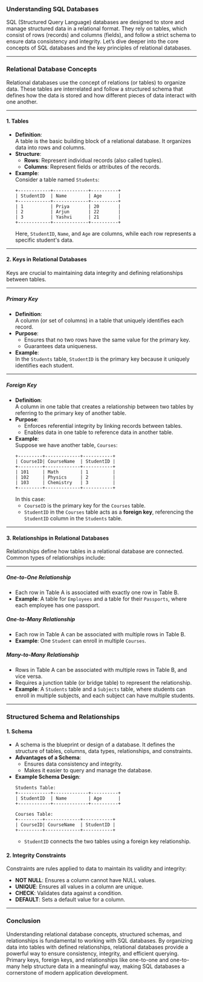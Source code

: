### **Understanding SQL Databases**

SQL (Structured Query Language) databases are designed to store and manage structured data in a relational format. They rely on tables, which consist of rows (records) and columns (fields), and follow a strict schema to ensure data consistency and integrity. Let’s dive deeper into the core concepts of SQL databases and the key principles of relational databases.

---

### **Relational Database Concepts**

Relational databases use the concept of relations (or tables) to organize data. These tables are interrelated and follow a structured schema that defines how the data is stored and how different pieces of data interact with one another.

---

#### **1. Tables**
   - **Definition**:  
     A table is the basic building block of a relational database. It organizes data into rows and columns.
   - **Structure**:  
     - **Rows**: Represent individual records (also called tuples).  
     - **Columns**: Represent fields or attributes of the records.  
   - **Example**:  
     Consider a table named `Students`:
     ```
     +------------+-------------+----------+
     | StudentID  | Name        | Age      |
     +------------+-------------+----------+
     | 1          | Priya       | 20       |
     | 2          | Arjun       | 22       |
     | 3          | Yashvi      | 21       |
     +------------+-------------+----------+
     ```
     Here, `StudentID`, `Name`, and `Age` are columns, while each row represents a specific student's data.

---

#### **2. Keys in Relational Databases**

Keys are crucial to maintaining data integrity and defining relationships between tables.

---

##### **Primary Key**
   - **Definition**:  
     A column (or set of columns) in a table that uniquely identifies each record.
   - **Purpose**:  
     - Ensures that no two rows have the same value for the primary key.  
     - Guarantees data uniqueness.  
   - **Example**:  
     In the `Students` table, `StudentID` is the primary key because it uniquely identifies each student.

---

##### **Foreign Key**
   - **Definition**:  
     A column in one table that creates a relationship between two tables by referring to the primary key of another table.
   - **Purpose**:  
     - Enforces referential integrity by linking records between tables.  
     - Enables data in one table to reference data in another table.  
   - **Example**:  
     Suppose we have another table, `Courses`:
     ```
     +---------+-------------+-----------+
     | CourseID| CourseName  | StudentID |
     +---------+-------------+-----------+
     | 101     | Math        | 1         |
     | 102     | Physics     | 2         |
     | 103     | Chemistry   | 3         |
     +---------+-------------+-----------+
     ```
     In this case:  
     - `CourseID` is the primary key for the `Courses` table.  
     - `StudentID` in the `Courses` table acts as a **foreign key**, referencing the `StudentID` column in the `Students` table.

---

#### **3. Relationships in Relational Databases**
Relationships define how tables in a relational database are connected. Common types of relationships include:

---

##### **One-to-One Relationship**
   - Each row in Table A is associated with exactly one row in Table B.  
   - **Example**: A table for `Employees` and a table for their `Passports`, where each employee has one passport.

##### **One-to-Many Relationship**
   - Each row in Table A can be associated with multiple rows in Table B.  
   - **Example**: One `Student` can enroll in multiple `Courses`.

##### **Many-to-Many Relationship**
   - Rows in Table A can be associated with multiple rows in Table B, and vice versa.  
   - Requires a junction table (or bridge table) to represent the relationship.  
   - **Example**: A `Students` table and a `Subjects` table, where students can enroll in multiple subjects, and each subject can have multiple students.

---

### **Structured Schema and Relationships**

#### **1. Schema**
   - A schema is the blueprint or design of a database. It defines the structure of tables, columns, data types, relationships, and constraints.
   - **Advantages of a Schema**:  
     - Ensures data consistency and integrity.  
     - Makes it easier to query and manage the database.  
   - **Example Schema Design**:
     ```
     Students Table:
     +------------+-------------+----------+
     | StudentID  | Name        | Age      |
     +------------+-------------+----------+

     Courses Table:
     +---------+-------------+-----------+
     | CourseID| CourseName  | StudentID |
     +---------+-------------+-----------+
     ```
     - `StudentID` connects the two tables using a foreign key relationship.

#### **2. Integrity Constraints**
   Constraints are rules applied to data to maintain its validity and integrity:
   - **NOT NULL**: Ensures a column cannot have NULL values.
   - **UNIQUE**: Ensures all values in a column are unique.
   - **CHECK**: Validates data against a condition.
   - **DEFAULT**: Sets a default value for a column.

---

### **Conclusion**
Understanding relational database concepts, structured schemas, and relationships is fundamental to working with SQL databases. By organizing data into tables with defined relationships, relational databases provide a powerful way to ensure consistency, integrity, and efficient querying. Primary keys, foreign keys, and relationships like one-to-one and one-to-many help structure data in a meaningful way, making SQL databases a cornerstone of modern application development.